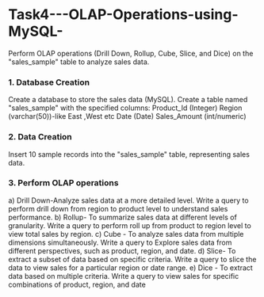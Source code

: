# Task4---OLAP-Operations-using-MySQL-
Perform OLAP operations (Drill Down, Rollup, Cube, Slice, and Dice) on the "sales_sample" table to analyze sales data. 
### 1. Database Creation
Create a database to store the sales data (MySQL).
Create a table named "sales_sample" with the specified columns:
Product_Id (Integer)
Region (varchar(50))-like East ,West etc
Date (Date)
Sales_Amount (int/numeric)
### 2. Data Creation
Insert 10 sample records into the "sales_sample" table, representing sales data.
### 3. Perform OLAP operations
a) Drill Down-Analyze sales data at a more detailed level. Write a query to perform drill down from region to product level to understand sales performance.
b) Rollup- To summarize sales data at different levels of granularity. Write a query to perform roll up from product to region level to view total sales by region.
c) Cube - To analyze sales data from multiple dimensions simultaneously. Write a query to Explore sales data from different perspectives, such as product, region, and date.
d) Slice- To extract a subset of data based on specific criteria. Write a query to slice the data to view sales for a particular region or date range.
e) Dice - To extract data based on multiple criteria. Write a query to view sales for specific combinations of product, region, and date
